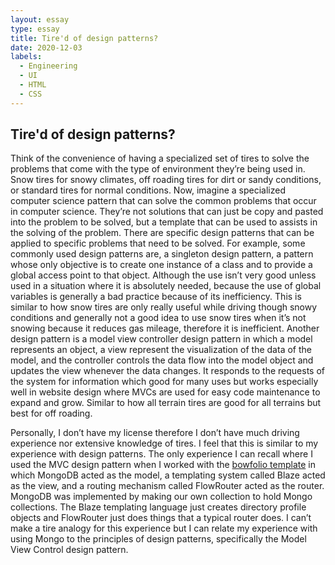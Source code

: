 ```yaml
---
layout: essay
type: essay
title: Tire'd of design patterns?
date: 2020-12-03
labels:
  - Engineering
  - UI
  - HTML
  - CSS
---
```


## Tire'd of design patterns?
Think of the convenience of having a specialized set of tires to solve the problems that come with the type of environment they’re being used in. Snow tires for snowy climates, off roading tires for dirt or sandy conditions, or standard tires for normal conditions. Now, imagine a specialized computer science pattern that can solve the common problems that occur in computer science. They’re not solutions that can just be copy and pasted into the problem to be solved, but a template that can be used to assists in the solving of the problem. There are specific design patterns that can be applied to specific problems that need to be solved. For example, some commonly used design patterns are, a singleton design pattern, a pattern whose only objective is to create one instance of a class and to provide a global access point to that object. Although the use isn’t very good unless used in a situation where it is absolutely needed, because the use of global variables is generally a bad practice because of its inefficiency.  This is similar to how snow tires are only really useful while driving though snowy conditions and generally not a good idea to use snow tires when it’s not snowing because it reduces gas mileage, therefore it is inefficient. Another design pattern is a model view controller design pattern in which a model represents an object, a view represent the visualization of the data of the model, and the controller controls the data flow into the model object and updates the view whenever the data changes. It responds to the requests of the system for information which good for many uses but works especially well in website design where MVCs are used for easy code maintenance to expand and grow.  Similar to how all terrain tires are good for all terrains but best for off roading. 

Personally, I don’t have my license therefore I don’t have much driving experience nor extensive knowledge of tires. I feel that this is similar to my experience with design patterns. The only experience I can recall where I used the MVC design pattern when I worked with the [bowfolio template]( https://github.com/bowfolios/bowfolios) in which MongoDB acted as the model, a templating system called Blaze acted as the view, and a routing mechanism called FlowRouter acted as the router. MongoDB was implemented by making our own collection to hold Mongo collections. The Blaze templating language just creates directory profile objects and FlowRouter just does things that a typical router does. I can’t make a tire analogy for this experience but I can relate my experience with using Mongo to the principles of design patterns, specifically the Model View Control design pattern.

